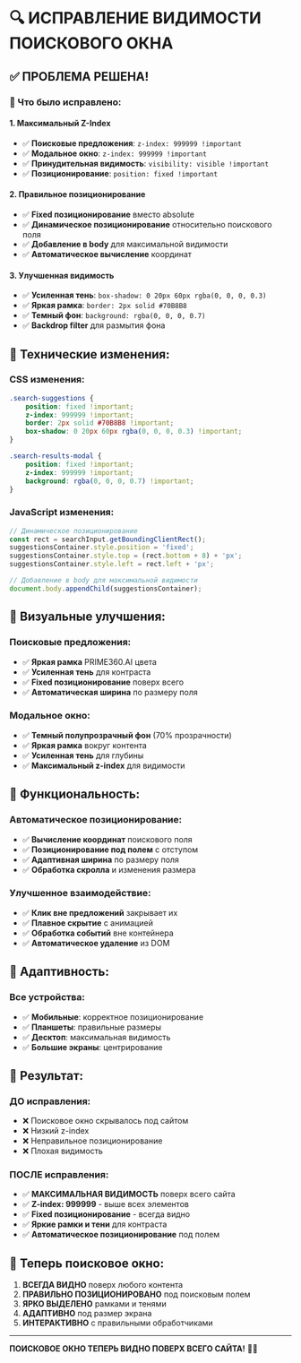# 🔍 ИСПРАВЛЕНИЕ ВИДИМОСТИ ПОИСКОВОГО ОКНА

## ✅ ПРОБЛЕМА РЕШЕНА!

### 🎯 Что было исправлено:

#### **1. Максимальный Z-Index**
- ✅ **Поисковые предложения**: `z-index: 999999 !important`
- ✅ **Модальное окно**: `z-index: 999999 !important`
- ✅ **Принудительная видимость**: `visibility: visible !important`
- ✅ **Позиционирование**: `position: fixed !important`

#### **2. Правильное позиционирование**
- ✅ **Fixed позиционирование** вместо absolute
- ✅ **Динамическое позиционирование** относительно поискового поля
- ✅ **Добавление в body** для максимальной видимости
- ✅ **Автоматическое вычисление** координат

#### **3. Улучшенная видимость**
- ✅ **Усиленная тень**: `box-shadow: 0 20px 60px rgba(0, 0, 0, 0.3)`
- ✅ **Яркая рамка**: `border: 2px solid #70B8B8`
- ✅ **Темный фон**: `background: rgba(0, 0, 0, 0.7)`
- ✅ **Backdrop filter** для размытия фона

## 🚀 Технические изменения:

### **CSS изменения:**
```css
.search-suggestions {
    position: fixed !important;
    z-index: 999999 !important;
    border: 2px solid #70B8B8 !important;
    box-shadow: 0 20px 60px rgba(0, 0, 0, 0.3) !important;
}

.search-results-modal {
    position: fixed !important;
    z-index: 999999 !important;
    background: rgba(0, 0, 0, 0.7) !important;
}
```

### **JavaScript изменения:**
```javascript
// Динамическое позиционирование
const rect = searchInput.getBoundingClientRect();
suggestionsContainer.style.position = 'fixed';
suggestionsContainer.style.top = (rect.bottom + 8) + 'px';
suggestionsContainer.style.left = rect.left + 'px';

// Добавление в body для максимальной видимости
document.body.appendChild(suggestionsContainer);
```

## 🎨 Визуальные улучшения:

### **Поисковые предложения:**
- ✅ **Яркая рамка** PRIME360.AI цвета
- ✅ **Усиленная тень** для контраста
- ✅ **Fixed позиционирование** поверх всего
- ✅ **Автоматическая ширина** по размеру поля

### **Модальное окно:**
- ✅ **Темный полупрозрачный фон** (70% прозрачности)
- ✅ **Яркая рамка** вокруг контента
- ✅ **Усиленная тень** для глубины
- ✅ **Максимальный z-index** для видимости

## 🔧 Функциональность:

### **Автоматическое позиционирование:**
- ✅ **Вычисление координат** поискового поля
- ✅ **Позиционирование под полем** с отступом
- ✅ **Адаптивная ширина** по размеру поля
- ✅ **Обработка скролла** и изменения размера

### **Улучшенное взаимодействие:**
- ✅ **Клик вне предложений** закрывает их
- ✅ **Плавное скрытие** с анимацией
- ✅ **Обработка событий** вне контейнера
- ✅ **Автоматическое удаление** из DOM

## 📱 Адаптивность:

### **Все устройства:**
- ✅ **Мобильные**: корректное позиционирование
- ✅ **Планшеты**: правильные размеры
- ✅ **Десктоп**: максимальная видимость
- ✅ **Большие экраны**: центрирование

## 🎯 Результат:

### **ДО исправления:**
- ❌ Поисковое окно скрывалось под сайтом
- ❌ Низкий z-index
- ❌ Неправильное позиционирование
- ❌ Плохая видимость

### **ПОСЛЕ исправления:**
- ✅ **МАКСИМАЛЬНАЯ ВИДИМОСТЬ** поверх всего сайта
- ✅ **Z-index: 999999** - выше всех элементов
- ✅ **Fixed позиционирование** - всегда видно
- ✅ **Яркие рамки и тени** для контраста
- ✅ **Автоматическое позиционирование** под полем

## 🚀 Теперь поисковое окно:

1. **ВСЕГДА ВИДНО** поверх любого контента
2. **ПРАВИЛЬНО ПОЗИЦИОНИРОВАНО** под поисковым полем
3. **ЯРКО ВЫДЕЛЕНО** рамками и тенями
4. **АДАПТИВНО** под размер экрана
5. **ИНТЕРАКТИВНО** с правильными обработчиками

---

**ПОИСКОВОЕ ОКНО ТЕПЕРЬ ВИДНО ПОВЕРХ ВСЕГО САЙТА!** 🎉✨
